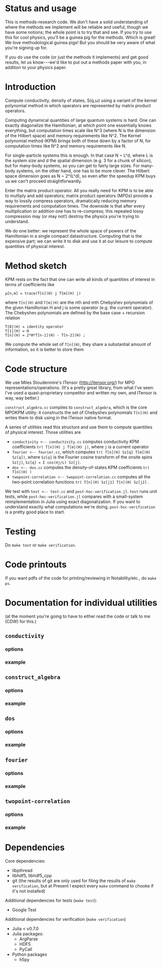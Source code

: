 # Status and usage
This is methods-research code. We don't have a solid understanding of
where the methods we implement will be reliable and useful, though we
have some notions; the whole point is to try that and see. If you try
to use this for cool physics, you'll be a guinea pig for the
methods. Which is great! We love methodological guinea pigs! But you
should be very aware of what you're signing up for.

If you do use the code (or just the methods it implements) and get
good results, let us know---we'd like to put out a methods paper with
you, in addition to your physics paper.

# Introduction

Compute conductivity, density of states, S(q,ω) using a variant of the
kernel polynomial method in which operators are represented by matrix
product operators.

Computing dynamical quantities of large quantum systems is hard. One
can exactly diagonalize the Hamiltonian, at which point one
essentially knows everything, but computation times scale like N^3
(where N is the dimension of the Hilbert space) and memory
requirements like N^2. The Kernel polynomial method (KPM) brings both
of these down by a factor of N, for computation times like N^2 and
memory requirements like N.

For single-particle systems this is enough. In that case N ~ L^d,
where L is the system size and d the spatial dimension (e.g. 3 for a
chunk of silicon), but for many-body systems, so you can get to fairly
large sizes. For many-body systems, on the other hand, one has to be
more clever. The Hilbert space dimension goes as N ~ 2^(L^d), so even
after the speedup KPM buys us we can't proceed straightforwardly.

Enter the matrix product operator. All you really need for KPM is to
be able to multiply and add operators; matrix product operators (MPOs)
provide a way to lossily compress operators, dramatically reducing
memory requirements and computation times. The downside is that after
every multiplication or addition one has to re-compress; this repeated
lossy compression may (or may not!) destroy the physics you're trying
to understand.

We do one better: we represent the whole space of powers of the
Hamiltonian in a single compact datastructure. Computing that is the
expensive part; we can write it to disk and use it at our leisure to
compute quantities of physical interest.

# Method sketch

KPM rests on the fact that one can write all kinds of quantities of
interest in terms of coefficients like

    μ[n,m] = trace(T[n](H) j T[m](H) j)

where `T[n](H)` and `T[m](H)` are the nth and mth Chebyshev
polynomials of the given Hamiltonian H and j is some operator
(e.g. the current operator). The Chebyshev polynomials are defined by
the base case + recursion relation

    T[0](H) = identity operator
    T[1](H) = H
    T[n](H) = 2*H*T[n-1](H) - T[n-2](H) ;

We compute the whole set of `T[n](H)`, they share a substantial amount of information, so it is better to store them

# Code structure 

We use Miles Stoudenmire's ITensor (http://itensor.org/) for MPO
representations/operations. (It's a pretty great library, from what
I've seen: I've used a quasi-proprietary competitor and written my
own, and ITensor is way, way better.)

`construct_algebra.cc` compiles to `construct_algebra`, which is the
core MPOKPM utility: it constructs the set of Chebyshev polynomials
`T[n](H)` and writes them to disk using in the ITensor native format.

A series of utilities read this structure and use them to compute quantities of physical interest. Those utilities are
 - `conductivity <-- conductivity.cc` computes conductivity KPM coefficients
   `tr( T[n](H) j T[m](H) j)`, where `j` is a current operator
 - `fourier <-- fourier.cc`, which computes
   `tr( T[n](H) Sz[q] T[m](H) Sz[q])`, where `Sz[q]` is the Fourier
   cosine transform of the onsite spins `Sz[j]`, `Sz[q] = Σ cos(πj/L)
   Sz[j]`.
 - `dos <-- dos.cc` computes the density-of-states KPM coefficients `tr( T[n](H) )`
 - `twopoint-correlation <-- twopoint-correlation.cc` computes all the two-point correlation
   functions `tr( T[n](H) Sz[j1] T[n](H) Sz[j2]` .
   
We test with `test <-- test.cc` and `post-hoc-verification.jl`. `test`
runs unit tests, while `post-hoc-verification.jl` compares with a
small-system reimplementation in Julia using exact diagonalization. If
you want to understand exactly what computations we're doing,
`post-hoc-verification` is a pretty good place to start.

# Testing
Do `make test` or `make verification`.
   
# Code printouts
If you want pdfs of the code for printing/reviewing in
Notability/etc., do `make ps`.

# Documentation for individual utilities
(at the moment you're going to have to either read the code or talk to
me (CDW) for this.)
## `conductivity`
### options
### example
## `construct_algebra`
### options
### example
## `dos`
### options
### example
## `fourier`
### options
### example
## `twopoint-correlation`
### options
### example


# Dependencies

Core dependencies:
 - libpthread
 - libhdf5, libhdf5_cpp
 - git (the results of git are only used for filing the results of
   `make verification`, but at Present I expect every `make` command
   to chooke if it's not installed)

Additional dependencies for tests (`make test`):
 - Google Test
 
Additional dependencies for verification (`make verification`)
 - Julia < v0.7.0
 - Julia packages:
   + ArgParse
   + HDF5
   + PyCall
 - Python packages
   + h5py
